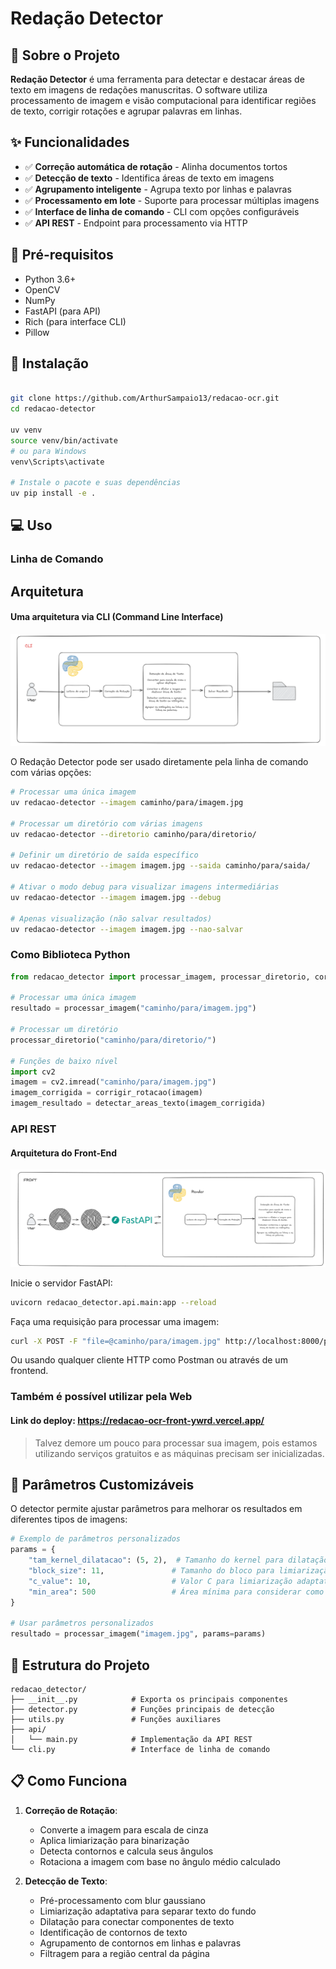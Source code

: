 # Redação Detector

## 📝 Sobre o Projeto

**Redação Detector** é uma ferramenta para detectar e destacar áreas de texto em imagens de redações manuscritas. O software utiliza processamento de imagem e visão computacional para identificar regiões de texto, corrigir rotações e agrupar palavras em linhas.

## ✨ Funcionalidades

- ✅ **Correção automática de rotação** - Alinha documentos tortos
- ✅ **Detecção de texto** - Identifica áreas de texto em imagens
- ✅ **Agrupamento inteligente** - Agrupa texto por linhas e palavras
- ✅ **Processamento em lote** - Suporte para processar múltiplas imagens
- ✅ **Interface de linha de comando** - CLI com opções configuráveis
- ✅ **API REST** - Endpoint para processamento via HTTP

## 🧰 Pré-requisitos

- Python 3.6+
- OpenCV
- NumPy
- FastAPI (para API)
- Rich (para interface CLI)
- Pillow

## 🚀 Instalação

```bash

git clone https://github.com/ArthurSampaio13/redacao-ocr.git
cd redacao-detector

uv venv
source venv/bin/activate  
# ou para Windows
venv\Scripts\activate 

# Instale o pacote e suas dependências
uv pip install -e .
```

## 💻 Uso

### Linha de Comando

## Arquitetura

#### Uma arquitetura via CLI (Command Line Interface)
![CLI](./.github/cli.png)


O Redação Detector pode ser usado diretamente pela linha de comando com várias opções:

```bash
# Processar uma única imagem
uv redacao-detector --imagem caminho/para/imagem.jpg

# Processar um diretório com várias imagens
uv redacao-detector --diretorio caminho/para/diretorio/

# Definir um diretório de saída específico
uv redacao-detector --imagem imagem.jpg --saida caminho/para/saida/

# Ativar o modo debug para visualizar imagens intermediárias
uv redacao-detector --imagem imagem.jpg --debug

# Apenas visualização (não salvar resultados)
uv redacao-detector --imagem imagem.jpg --nao-salvar
```

### Como Biblioteca Python

```python
from redacao_detector import processar_imagem, processar_diretorio, corrigir_rotacao, detectar_areas_texto

# Processar uma única imagem
resultado = processar_imagem("caminho/para/imagem.jpg")

# Processar um diretório
processar_diretorio("caminho/para/diretorio/")

# Funções de baixo nível
import cv2
imagem = cv2.imread("caminho/para/imagem.jpg")
imagem_corrigida = corrigir_rotacao(imagem)
imagem_resultado = detectar_areas_texto(imagem_corrigida)
```

### API REST

#### Arquitetura do Front-End
![FrontEnd](./.github/front.png)

Inicie o servidor FastAPI:

```bash
uvicorn redacao_detector.api.main:app --reload
```

Faça uma requisição para processar uma imagem:

```bash
curl -X POST -F "file=@caminho/para/imagem.jpg" http://localhost:8000/processar-imagem/ --output resultado.png
```

Ou usando qualquer cliente HTTP como Postman ou através de um frontend.

### Também é possível utilizar pela Web
#### Link do deploy: https://redacao-ocr-front-ywrd.vercel.app/ 
>Talvez demore um pouco para processar sua imagem, pois estamos utilizando serviços gratuitos e as máquinas precisam ser inicializadas.

## 🔧 Parâmetros Customizáveis

O detector permite ajustar parâmetros para melhorar os resultados em diferentes tipos de imagens:

```python
# Exemplo de parâmetros personalizados
params = {
    "tam_kernel_dilatacao": (5, 2),  # Tamanho do kernel para dilatação
    "block_size": 11,               # Tamanho do bloco para limiarização adaptativa
    "c_value": 10,                  # Valor C para limiarização adaptativa
    "min_area": 500                 # Área mínima para considerar como texto
}

# Usar parâmetros personalizados
resultado = processar_imagem("imagem.jpg", params=params)
```

## 🧩 Estrutura do Projeto

```
redacao_detector/
├── __init__.py            # Exporta os principais componentes
├── detector.py            # Funções principais de detecção
├── utils.py               # Funções auxiliares
├── api/
│   └── main.py            # Implementação da API REST
└── cli.py                 # Interface de linha de comando
```

## 📋 Como Funciona

1. **Correção de Rotação**:
   - Converte a imagem para escala de cinza
   - Aplica limiarização para binarização
   - Detecta contornos e calcula seus ângulos
   - Rotaciona a imagem com base no ângulo médio calculado

2. **Detecção de Texto**:
   - Pré-processamento com blur gaussiano
   - Limiarização adaptativa para separar texto do fundo
   - Dilatação para conectar componentes de texto
   - Identificação de contornos de texto
   - Agrupamento de contornos em linhas e palavras
   - Filtragem para a região central da página
